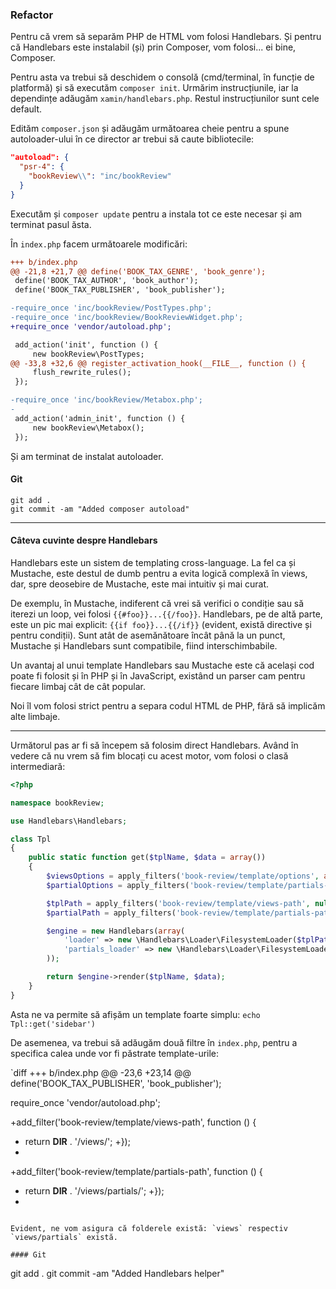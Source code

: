 ### Refactor

Pentru că vrem să separăm PHP de HTML vom folosi Handlebars. Și pentru că Handlebars este instalabil (și) prin Composer, vom folosi... ei bine, Composer.

Pentru asta va trebui să deschidem o consolă (cmd/terminal, în funcție de platformă) și să executăm `composer init`. Urmărim instrucțiunile, iar la dependințe adăugăm `xamin/handlebars.php`. Restul instrucțiunilor sunt cele default.

Edităm `composer.json` și adăugăm următoarea cheie pentru a spune autoloader-ului în ce director ar trebui să caute bibliotecile:

```json
"autoload": {
  "psr-4": {
    "bookReview\\": "inc/bookReview"
  }
}
```

Executăm și `composer update` pentru a instala tot ce este necesar și am terminat pasul ăsta.

În `index.php` facem următoarele modificări:

```diff
+++ b/index.php
@@ -21,8 +21,7 @@ define('BOOK_TAX_GENRE', 'book_genre');
 define('BOOK_TAX_AUTHOR', 'book_author');
 define('BOOK_TAX_PUBLISHER', 'book_publisher');

-require_once 'inc/bookReview/PostTypes.php';
-require_once 'inc/bookReview/BookReviewWidget.php';
+require_once 'vendor/autoload.php';

 add_action('init', function () {
     new bookReview\PostTypes;
@@ -33,8 +32,6 @@ register_activation_hook(__FILE__, function () {
     flush_rewrite_rules();
 });

-require_once 'inc/bookReview/Metabox.php';
-
 add_action('admin_init', function () {
     new bookReview\Metabox();
 });
```

Și am terminat de instalat autoloader.

#### Git
```
git add .
git commit -am "Added composer autoload"
```

---------

#### Câteva cuvinte despre Handlebars

Handlebars este un sistem de templating cross-language. La fel ca și Mustache, este destul de dumb pentru a evita logică complexă în views, dar, spre deosebire de Mustache, este mai intuitiv și mai curat.

De exemplu, în Mustache, indiferent că vrei să verifici o condiție sau să iterezi un loop, vei folosi `{{#foo}}...{{/foo}}`. Handlebars, pe de altă parte, este un pic mai explicit: `{{if foo}}...{{/if}}` (evident, există directive și pentru condiții). Sunt atât de asemănătoare încât până la un punct, Mustache și Handlebars sunt compatibile, fiind interschimbabile.

Un avantaj al unui template Handlebars sau Mustache este că același cod poate fi folosit și în PHP și în JavaScript, existând un parser cam pentru fiecare limbaj cât de cât popular.

Noi îl vom folosi strict pentru a separa codul HTML de PHP, fără să implicăm alte limbaje.

---------

Următorul pas ar fi să începem să folosim direct Handlebars. Având în vedere că nu vrem să fim blocați cu acest motor, vom folosi o clasă intermediară:

```php
<?php

namespace bookReview;

use Handlebars\Handlebars;

class Tpl
{
    public static function get($tplName, $data = array())
    {
        $viewsOptions = apply_filters('book-review/template/options', array('extension' => '.hbs'));
        $partialOptions = apply_filters('book-review/template/partials-options', $viewsOptions);

        $tplPath = apply_filters('book-review/template/views-path', null);
        $partialPath = apply_filters('book-review/template/partials-path', null);

        $engine = new Handlebars(array(
            'loader' => new \Handlebars\Loader\FilesystemLoader($tplPath, $viewsOptions),
            'partials_loader' => new \Handlebars\Loader\FilesystemLoader($partialPath, $partialOptions),
        ));

        return $engine->render($tplName, $data);
    }
}
```

Asta ne va permite să afișăm un template foarte simplu: `echo Tpl::get('sidebar')`

De asemenea, va trebui să adăugăm două filtre în `index.php`, pentru a specifica calea unde vor fi păstrate template-urile:

`diff
+++ b/index.php
@@ -23,6 +23,14 @@ define('BOOK_TAX_PUBLISHER', 'book_publisher');

 require_once 'vendor/autoload.php';

+add_filter('book-review/template/views-path', function () {
+    return __DIR__ . '/views/';
+});
+
+add_filter('book-review/template/partials-path', function () {
+    return __DIR__ . '/views/partials/';
+});
+
```

Evident, ne vom asigura că folderele există: `views` respectiv `views/partials` există.

#### Git
```
git add .
git commit -am "Added Handlebars helper"
```
